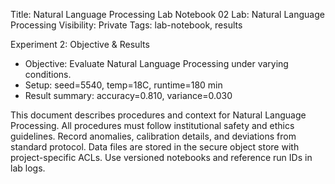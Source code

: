 Title: Natural Language Processing Lab Notebook 02
Lab: Natural Language Processing
Visibility: Private
Tags: lab-notebook, results

Experiment 2: Objective & Results
- Objective: Evaluate Natural Language Processing under varying conditions.
- Setup: seed=5540, temp=18C, runtime=180 min
- Result summary: accuracy=0.810, variance=0.030

This document describes procedures and context for Natural Language Processing.
All procedures must follow institutional safety and ethics guidelines.
Record anomalies, calibration details, and deviations from standard protocol.
Data files are stored in the secure object store with project-specific ACLs.
Use versioned notebooks and reference run IDs in lab logs.

